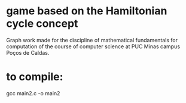 # game based on the Hamiltonian cycle concept
Graph work made for the discipline of mathematical fundamentals for computation
of the course of computer science at PUC Minas campus Poços de Caldas.

# to compile:
 gcc main2.c -o main2
